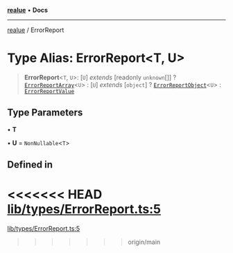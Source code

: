 [**realue**](../README.md) • **Docs**

***

[realue](../README.md) / ErrorReport

# Type Alias: ErrorReport\<T, U\>

> **ErrorReport**\<`T`, `U`\>: [`U`] *extends* [readonly `unknown`[]] ? [`ErrorReportArray`](ErrorReportArray.md)\<`U`\> : [`U`] *extends* [`object`] ? [`ErrorReportObject`](ErrorReportObject.md)\<`U`\> : [`ErrorReportValue`](ErrorReportValue.md)

## Type Parameters

• **T**

• **U** = `NonNullable`\<`T`\>

## Defined in

<<<<<<< HEAD
[lib/types/ErrorReport.ts:5](https://github.com/nevoland/realue/blob/cbce77129663d64110c6eeb5270a3b7841e0b453/lib/types/ErrorReport.ts#L5)
=======
[lib/types/ErrorReport.ts:5](https://github.com/nevoland/realue/blob/90be82ca388547f529d338e720e90d4eeb8b3263/lib/types/ErrorReport.ts#L5)
>>>>>>> origin/main
